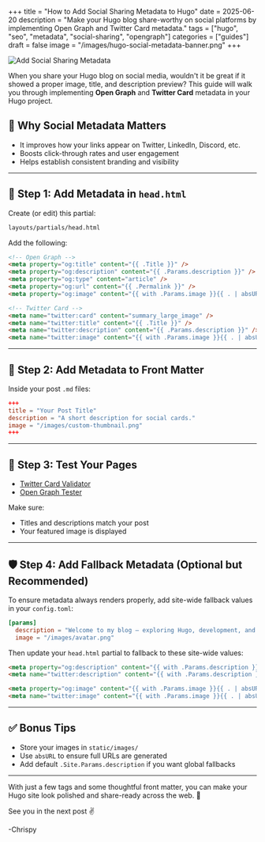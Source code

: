 +++
title = "How to Add Social Sharing Metadata to Hugo"
date = 2025-06-20
description = "Make your Hugo blog share-worthy on social platforms by implementing Open Graph and Twitter Card metadata."
tags = ["hugo", "seo", "metadata", "social-sharing", "opengraph"]
categories = ["guides"]
draft = false
image = "/images/hugo-social-metadata-banner.png"
+++

![Add Social Sharing Metadata](/images/hugo-social-metadata-banner.png)


When you share your Hugo blog on social media, wouldn't it be great if it showed a proper image, title, and description preview? This guide will walk you through implementing **Open Graph** and **Twitter Card** metadata in your Hugo project.

## 🧠 Why Social Metadata Matters

- It improves how your links appear on Twitter, LinkedIn, Discord, etc.
- Boosts click-through rates and user engagement
- Helps establish consistent branding and visibility

---

## 🧩 Step 1: Add Metadata in `head.html`

Create (or edit) this partial:

```bash
layouts/partials/head.html
```

Add the following:

```html
<!-- Open Graph -->
<meta property="og:title" content="{{ .Title }}" />
<meta property="og:description" content="{{ .Params.description }}" />
<meta property="og:type" content="article" />
<meta property="og:url" content="{{ .Permalink }}" />
<meta property="og:image" content="{{ with .Params.image }}{{ . | absURL }}{{ else }}https://chrispy.me/images/avatar.png{{ end }}" />

<!-- Twitter Card -->
<meta name="twitter:card" content="summary_large_image" />
<meta name="twitter:title" content="{{ .Title }}" />
<meta name="twitter:description" content="{{ .Params.description }}" />
<meta name="twitter:image" content="{{ with .Params.image }}{{ . | absURL }}{{ else }}https://chrispy.me/images/avatar.png{{ end }}" />
```

---

## 🧾 Step 2: Add Metadata to Front Matter

Inside your post `.md` files:

```toml
+++
title = "Your Post Title"
description = "A short description for social cards."
image = "/images/custom-thumbnail.png"
+++
```

---

## 🧪 Step 3: Test Your Pages

- [Twitter Card Validator](https://cards-dev.twitter.com/validator)
- [Open Graph Tester](https://www.opengraph.xyz/)

Make sure:

- Titles and descriptions match your post
- Your featured image is displayed

---

## 🛡️ Step 4: Add Fallback Metadata (Optional but Recommended)

To ensure metadata always renders properly, add site-wide fallback values in your `config.toml`:

```toml
[params]
  description = "Welcome to my blog — exploring Hugo, development, and digital craftsmanship."
  image = "/images/avatar.png"
```

Then update your `head.html` partial to fallback to these site-wide values:

```html
<meta property="og:description" content="{{ with .Params.description }}{{ . }}{{ else }}{{ .Site.Params.description }}{{ end }}" />
<meta name="twitter:description" content="{{ with .Params.description }}{{ . }}{{ else }}{{ .Site.Params.description }}{{ end }}" />

<meta property="og:image" content="{{ with .Params.image }}{{ . | absURL }}{{ else }}{{ .Site.Params.image | absURL }}{{ end }}" />
<meta name="twitter:image" content="{{ with .Params.image }}{{ . | absURL }}{{ else }}{{ .Site.Params.image | absURL }}{{ end }}" />
```

---

## ✅ Bonus Tips

- Store your images in `static/images/`
- Use `absURL` to ensure full URLs are generated
- Add default `.Site.Params.description` if you want global fallbacks

---

With just a few tags and some thoughtful front matter, you can make your Hugo site look polished and share-ready across the web. 🎉

See you in the next post ✌️

-Chrispy